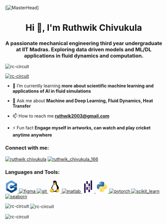 [![MasterHead](https://en.wikipedia.org/wiki/File:Cylinder_flow.gif)]
<h1 align="center">Hi 👋, I'm Ruthwik Chivukula</h1>
<h3 align="center">A passionate mechanical engineering third year undergraduate at IIT Madras. Exploring data driven models and ML/DL applications in fluid dynamics and computation.</h3>

<p align="left"> <img src="https://komarev.com/ghpvc/?username=rc-circuit&label=Profile%20views&color=0e75b6&style=flat" alt="rc-circuit" /> </p>

<p align="left"> <a href="https://github.com/ryo-ma/github-profile-trophy"><img src="https://github-profile-trophy.vercel.app/?username=rc-circuit" alt="rc-circuit" /></a> </p>

- 🌱 I’m currently learning **more about scientific machine learning and applications of AI in fluid simulations**

- 💬 Ask me about **Machine and Deep Learning, Fluid Dynamics, Heat Transfer**

- 📫 How to reach me **ruthwik2003@gmail.com**

- ⚡ Fun fact **Engage myself in artworks, can watch and play cricket anytime anywhere**

<h3 align="left">Connect with me:</h3>
<p align="left">
<a href="https://linkedin.com/in/ruthwik chivukula" target="blank"><img align="center" src="https://raw.githubusercontent.com/rahuldkjain/github-profile-readme-generator/master/src/images/icons/Social/linked-in-alt.svg" alt="ruthwik chivukula" height="30" width="40" /></a>
<a href="https://kaggle.com/ruthwik_chivukula_166" target="blank"><img align="center" src="https://raw.githubusercontent.com/rahuldkjain/github-profile-readme-generator/master/src/images/icons/Social/kaggle.svg" alt="ruthwik_chivukula_166" height="30" width="40" /></a>
</p>

<h3 align="left">Languages and Tools:</h3>
<p align="left"> <a href="https://www.w3schools.com/cpp/" target="_blank" rel="noreferrer"> <img src="https://raw.githubusercontent.com/devicons/devicon/master/icons/cplusplus/cplusplus-original.svg" alt="cplusplus" width="40" height="40"/> </a> <a href="https://www.figma.com/" target="_blank" rel="noreferrer"> <img src="https://www.vectorlogo.zone/logos/figma/figma-icon.svg" alt="figma" width="40" height="40"/> </a> <a href="https://git-scm.com/" target="_blank" rel="noreferrer"> <img src="https://www.vectorlogo.zone/logos/git-scm/git-scm-icon.svg" alt="git" width="40" height="40"/> </a> <a href="https://www.linux.org/" target="_blank" rel="noreferrer"> <img src="https://raw.githubusercontent.com/devicons/devicon/master/icons/linux/linux-original.svg" alt="linux" width="40" height="40"/> </a> <a href="https://www.mathworks.com/" target="_blank" rel="noreferrer"> <img src="https://upload.wikimedia.org/wikipedia/commons/2/21/Matlab_Logo.png" alt="matlab" width="40" height="40"/> </a> <a href="https://pandas.pydata.org/" target="_blank" rel="noreferrer"> <img src="https://raw.githubusercontent.com/devicons/devicon/2ae2a900d2f041da66e950e4d48052658d850630/icons/pandas/pandas-original.svg" alt="pandas" width="40" height="40"/> </a> <a href="https://www.python.org" target="_blank" rel="noreferrer"> <img src="https://raw.githubusercontent.com/devicons/devicon/master/icons/python/python-original.svg" alt="python" width="40" height="40"/> </a> <a href="https://pytorch.org/" target="_blank" rel="noreferrer"> <img src="https://www.vectorlogo.zone/logos/pytorch/pytorch-icon.svg" alt="pytorch" width="40" height="40"/> </a> <a href="https://scikit-learn.org/" target="_blank" rel="noreferrer"> <img src="https://upload.wikimedia.org/wikipedia/commons/0/05/Scikit_learn_logo_small.svg" alt="scikit_learn" width="40" height="40"/> </a> <a href="https://seaborn.pydata.org/" target="_blank" rel="noreferrer"> <img src="https://seaborn.pydata.org/_images/logo-mark-lightbg.svg" alt="seaborn" width="40" height="40"/> </a> </p>

<p><img align="left" src="https://github-readme-stats.vercel.app/api/top-langs?username=rc-circuit&show_icons=true&locale=en&layout=compact" alt="rc-circuit" /></p>

<p>&nbsp;<img align="center" src="https://github-readme-stats.vercel.app/api?username=rc-circuit&show_icons=true&locale=en" alt="rc-circuit" /></p>

<p><img align="center" src="https://github-readme-streak-stats.herokuapp.com/?user=rc-circuit&" alt="rc-circuit" /></p>


